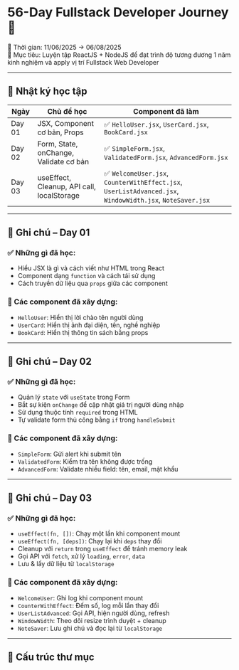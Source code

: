 # 56-Day Fullstack Developer Journey 🚀

📅 Thời gian: 11/06/2025 → 06/08/2025  
🎯 Mục tiêu: Luyện tập ReactJS + NodeJS để đạt trình độ tương đương 1 năm kinh nghiệm và apply vị trí Fullstack Web Developer

---

## 📅 Nhật ký học tập

| Ngày   | Chủ đề học                                 | Component đã làm                                                                                          |
| ------ | ------------------------------------------ | --------------------------------------------------------------------------------------------------------- |
| Day 01 | JSX, Component cơ bản, Props               | ✅ `HelloUser.jsx`, `UserCard.jsx`, `BookCard.jsx`                                                        |
| Day 02 | Form, State, onChange, Validate cơ bản     | ✅ `SimpleForm.jsx`, `ValidatedForm.jsx`, `AdvancedForm.jsx`                                              |
| Day 03 | useEffect, Cleanup, API call, localStorage | ✅ `WelcomeUser.jsx`, `CounterWithEffect.jsx`, `UserListAdvanced.jsx`, `WindowWidth.jsx`, `NoteSaver.jsx` |

---

## 📖 Ghi chú – Day 01

### ✅ Những gì đã học:

-   Hiểu JSX là gì và cách viết như HTML trong React
-   Component dạng `function` và cách tái sử dụng
-   Cách truyền dữ liệu qua `props` giữa các component

### 🧩 Các component đã xây dựng:

-   `HelloUser`: Hiển thị lời chào tên người dùng
-   `UserCard`: Hiển thị ảnh đại diện, tên, nghề nghiệp
-   `BookCard`: Hiển thị thông tin sách bằng props

---

## 📖 Ghi chú – Day 02

### ✅ Những gì đã học:

-   Quản lý `state` với `useState` trong Form
-   Bắt sự kiện `onChange` để cập nhật giá trị người dùng nhập
-   Sử dụng thuộc tính `required` trong HTML
-   Tự validate form thủ công bằng `if` trong `handleSubmit`

### 🧩 Các component đã xây dựng:

-   `SimpleForm`: Gửi alert khi submit tên
-   `ValidatedForm`: Kiểm tra tên không được trống
-   `AdvancedForm`: Validate nhiều field: tên, email, mật khẩu

---

## 📖 Ghi chú – Day 03

### ✅ Những gì đã học:

-   `useEffect(fn, [])`: Chạy một lần khi component mount
-   `useEffect(fn, [deps])`: Chạy lại khi `deps` thay đổi
-   Cleanup với `return` trong `useEffect` để tránh memory leak
-   Gọi API với `fetch`, xử lý `loading`, `error`, `data`
-   Lưu & lấy dữ liệu từ `localStorage`

### 🧩 Các component đã xây dựng:

-   `WelcomeUser`: Ghi log khi component mount
-   `CounterWithEffect`: Đếm số, log mỗi lần thay đổi
-   `UserListAdvanced`: Gọi API, hiện người dùng, refresh
-   `WindowWidth`: Theo dõi resize trình duyệt + cleanup
-   `NoteSaver`: Lưu ghi chú và đọc lại từ `localStorage`

---

## 📁 Cấu trúc thư mục
